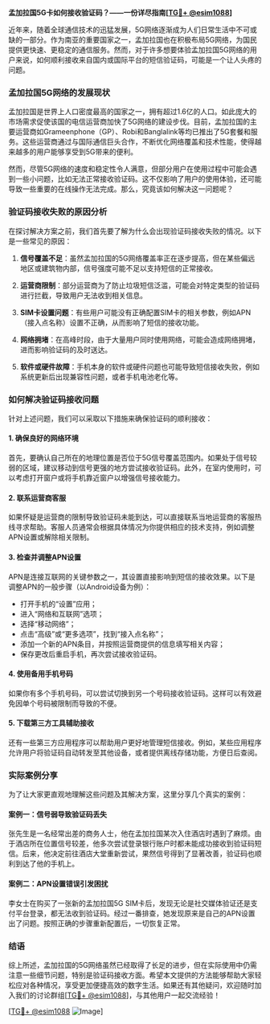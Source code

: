 **孟加拉国5G卡如何接收验证码？——一份详尽指南[[TG💪+ @esim1088](https://t.me/s/esim1088)]**

近年来，随着全球通信技术的迅猛发展，5G网络逐渐成为人们日常生活中不可或缺的一部分。作为南亚的重要国家之一，孟加拉国也在积极布局5G网络，为国民提供更快速、更稳定的通信服务。然而，对于许多想要体验孟加拉国5G网络的用户来说，如何顺利接收来自国内或国际平台的短信验证码，可能是一个让人头疼的问题。

### 孟加拉国5G网络的发展现状

孟加拉国是世界上人口密度最高的国家之一，拥有超过1.6亿的人口。如此庞大的市场需求促使该国的电信运营商加快了5G网络的建设步伐。目前，孟加拉国的主要运营商如Grameenphone（GP）、Robi和Banglalink等均已推出了5G套餐和服务。这些运营商通过与国际通信巨头合作，不断优化网络覆盖和技术性能，使得越来越多的用户能够享受到5G带来的便利。

然而，尽管5G网络的速度和稳定性令人满意，但部分用户在使用过程中可能会遇到一些小问题，比如无法正常接收验证码。这不仅影响了用户的使用体验，还可能导致一些重要的在线操作无法完成。那么，究竟该如何解决这一问题呢？

### 验证码接收失败的原因分析

在探讨解决方案之前，我们首先要了解为什么会出现验证码接收失败的情况。以下是一些常见的原因：

1. **信号覆盖不足**：虽然孟加拉国的5G网络覆盖率正在逐步提高，但在某些偏远地区或建筑物内部，信号强度可能不足以支持短信的正常接收。
   
2. **运营商限制**：部分运营商为了防止垃圾短信泛滥，可能会对特定类型的验证码进行拦截，导致用户无法收到相关信息。

3. **SIM卡设置问题**：有些用户可能没有正确配置SIM卡的相关参数，例如APN（接入点名称）设置不正确，从而影响了短信的接收功能。

4. **网络拥堵**：在高峰时段，由于大量用户同时使用网络，可能会造成网络拥堵，进而影响验证码的及时送达。

5. **软件或硬件故障**：手机本身的软件或硬件问题也可能导致短信接收失败，例如系统更新后出现兼容性问题，或者手机电池老化等。

### 如何解决验证码接收问题

针对上述问题，我们可以采取以下措施来确保验证码的顺利接收：

#### 1. 确保良好的网络环境

首先，要确认自己所在的地理位置是否位于5G信号覆盖范围内。如果处于信号较弱的区域，建议移动到信号更强的地方尝试接收验证码。此外，在室内使用时，可以考虑打开窗户或将手机靠近窗户以增强信号接收能力。

#### 2. 联系运营商客服

如果怀疑是运营商的限制导致验证码未能到达，可以直接联系当地运营商的客服热线寻求帮助。客服人员通常会根据具体情况为你提供相应的技术支持，例如调整APN设置或解除相关限制。

#### 3. 检查并调整APN设置

APN是连接互联网的关键参数之一，其设置直接影响到短信的接收效果。以下是调整APN的一般步骤（以Android设备为例）：

- 打开手机的“设置”应用；
- 进入“网络和互联网”选项；
- 选择“移动网络”；
- 点击“高级”或“更多选项”，找到“接入点名称”；
- 添加一个新的APN条目，并按照运营商提供的信息填写相关内容；
- 保存更改后重启手机，再次尝试接收验证码。

#### 4. 使用备用手机号码

如果你有多个手机号码，可以尝试切换到另一个号码接收验证码。这样可以有效避免因单个号码被限制而导致的不便。

#### 5. 下载第三方工具辅助接收

还有一些第三方应用程序可以帮助用户更好地管理短信接收。例如，某些应用程序允许用户将验证码自动转发至其他设备，或者提供离线存储功能，方便日后查阅。

### 实际案例分享

为了让大家更直观地理解这些问题及其解决方案，这里分享几个真实的案例：

#### 案例一：信号弱导致验证码丢失

张先生是一名经常出差的商务人士，他在孟加拉国某次入住酒店时遇到了麻烦。由于酒店所在位置信号较差，他多次尝试登录银行账户时都未能成功接收到验证码短信。后来，他决定前往酒店大堂重新尝试，果然信号得到了显著改善，验证码也顺利到达了他的手机上。

#### 案例二：APN设置错误引发困扰

李女士在购买了一张新的孟加拉国5G SIM卡后，发现无论是社交媒体验证还是支付平台登录，都无法收到验证码。经过一番排查，她发现原来是自己的APN设置出了问题。按照正确的步骤重新配置后，一切恢复正常。

### 结语

综上所述，孟加拉国的5G网络虽然已经取得了长足的进步，但在实际使用中仍需注意一些细节问题，特别是验证码接收方面。希望本文提供的方法能够帮助大家轻松应对各种情况，享受更加便捷高效的数字生活。如果还有其他疑问，欢迎随时加入我们的讨论群组[[TG💪+ @esim1088](https://t.me/s/esim1088)]，与其他用户一起交流经验！

[[TG💪+ @esim1088](https://t.me/s/esim1088) ![Image](https://i.postimg.cc/4NQfJmqS/Snipaste-2025-05-13-00-14-12.png)]